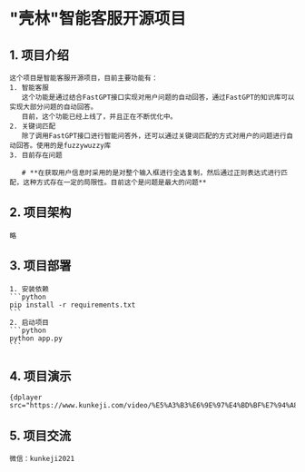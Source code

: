 # "壳林"智能客服开源项目
## 1. 项目介绍
    这个项目是智能客服开源项目，目前主要功能有：
    1. 智能客服
       这个功能是通过结合FastGPT接口实现对用户问题的自动回答，通过FastGPT的知识库可以实现大部分问题的自动回答。
       目前，这个功能已经上线了，并且正在不断优化中。
    2. 关键词匹配
       除了调用FastGPT接口进行智能问答外，还可以通过关键词匹配的方式对用户的问题进行自动回答。使用的是fuzzywuzzy库
    3. 目前存在问题

       # **在获取用户信息时采用的是对整个输入框进行全选复制，然后通过正则表达式进行匹配，这种方式存在一定的局限性。目前这个是问题是最大的问题**

## 2. 项目架构
    略
## 3. 项目部署
    1. 安装依赖
    ```python
    pip install -r requirements.txt 
    ```
    2. 启动项目
    ```python
    python app.py
    ```
## 4. 项目演示
    {dplayer src="https://www.kunkeji.com/video/%E5%A3%B3%E6%9E%97%E4%BD%BF%E7%94%A8%E6%96%B9%E6%B3%95.mp4"/}
## 5. 项目交流
    微信：kunkeji2021